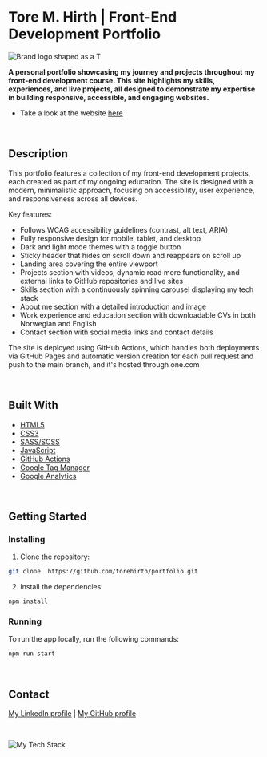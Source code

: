 # Tore M. Hirth | Front-End Development Portfolio

<p align="left"><img src="https://github.com/user-attachments/assets/e2d941bb-6c1a-42df-bd75-bca7cbff2bbe" alt="Brand logo shaped as a T" /></p>

**A personal portfolio showcasing my journey and projects throughout my front-end development course. This site highlights my skills, experiences, and live projects, all designed to demonstrate my expertise in building responsive, accessible, and engaging websites.**

* Take a look at the website [here](https://torehirth.no/)

</br>

## Description

This portfolio features a collection of my front-end development projects, each created as part of my ongoing education. The site is designed with a modern, minimalistic approach, focusing on accessibility, user experience, and responsiveness across all devices.

Key features:
- Follows WCAG accessibility guidelines (contrast, alt text, ARIA)
- Fully responsive design for mobile, tablet, and desktop
- Dark and light mode themes with a toggle button
- Sticky header that hides on scroll down and reappears on scroll up
- Landing area covering the entire viewport
- Projects section with videos, dynamic read more functionality, and external links to GitHub repositories and live sites
- Skills section with a continuously spinning carousel displaying my tech stack
- About me section with a detailed introduction and image
- Work experience and education section with downloadable CVs in both Norwegian and English
- Contact section with social media links and contact details

The site is deployed using GitHub Actions, which handles both deployments via GitHub Pages and automatic version creation for each pull request and push to the main branch, and it's hosted through one.com

</br>

## Built With

- [HTML5](https://developer.mozilla.org/en-US/docs/Web/Guide/HTML/HTML5)
- [CSS3](https://developer.mozilla.org/en-US/docs/Web/CSS)
- [SASS/SCSS](https://sass-lang.com/)
- [JavaScript](https://developer.mozilla.org/en-US/docs/Web/JavaScript)
- [GitHub Actions](https://github.com/features/actions)
- [Google Tag Manager](https://marketingplatform.google.com/about/tag-manager/)
- [Google Analytics](https://analytics.google.com/)

</br>

## Getting Started

### Installing

1. Clone the repository:

```bash
git clone  https://github.com/torehirth/portfolio.git
```

2. Install the dependencies:

```
npm install
```

### Running

To run the app locally, run the following commands:

```bash
npm run start
```

</br>

## Contact

[My LinkedIn profile](https://www.linkedin.com/in/torehirth) | [My GitHub profile](https://github.com/Torehirth)

</br>

<p align="left" ><img src="https://github-readme-tech-stack.vercel.app/api/cards?lineCount=1&width=900&bg=%230D1117&badge=%23161B22&border=%2321262D&titleColor=%2358A6FF&line1=git%2CGit%2C40F8FF%3Bgithub%2CGitHub%2C40F8FF%3Bvisualstudiocode%2CVS+Code%2C40F8FF%3Bfigma%2CFigma%2C40F8FF%3Bhtml5%2CHTML%2C40F8FF%3Bcss3%2CCSS%2C40F8FF%3Bjavascript%2CJavaScript%2C40F8FF%3B%2C40F8FF%3Bsass%2CSASS%2C40F8FF%3B" alt="My Tech Stack" /> </p>
